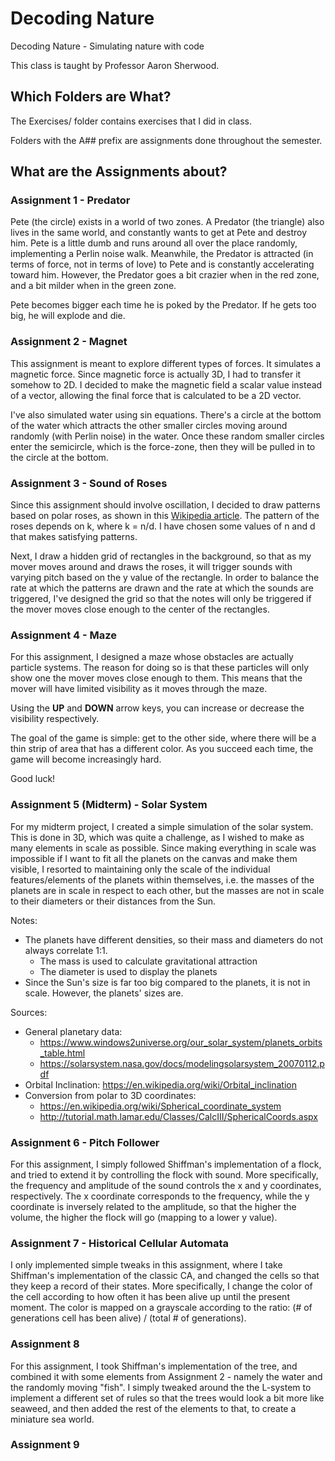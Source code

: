 # Decoding Nature
Decoding Nature - Simulating nature with code

This class is taught by Professor Aaron Sherwood.

## Which Folders are What?
The Exercises/ folder contains exercises that I did in class.

Folders with the A## prefix are assignments done throughout the semester.

## What are the Assignments about?
### Assignment 1 - Predator
Pete (the circle) exists in a world of two zones. A Predator (the triangle) also
lives in the same world, and constantly wants to get at Pete and destroy him.
Pete is a little dumb and runs around all over the place randomly, implementing
a Perlin noise walk. Meanwhile, the Predator is attracted (in terms of force,
not in terms of love) to Pete and is constantly accelerating toward him.
However, the Predator goes a bit crazier when in the red zone, and a bit milder
when in the green zone.

Pete becomes bigger each time he is poked by the Predator. If he gets too big,
he will explode and die.
### Assignment 2 - Magnet
This assignment is meant to explore different types of forces. It simulates a
magnetic force. Since magnetic force is actually 3D, I had to transfer it
somehow to 2D. I decided to make the magnetic field a scalar value instead of a
vector, allowing the final force that is calculated to be a 2D vector.

I've also simulated water using sin equations. There's a circle at the bottom of
the water which attracts the other smaller circles moving around randomly (with
Perlin noise) in the water. Once these random smaller circles enter the
semicircle, which is the force-zone, then they will be pulled in to the circle
at the bottom.
### Assignment 3 - Sound of Roses
Since this assignment should involve oscillation, I decided to draw patterns
based on polar roses, as shown in this [Wikipedia article](https://en.wikipedia.org/wiki/Rose_%28mathematics%29). The pattern of
the roses depends on k, where k = n/d. I have chosen some values of n and d that
makes satisfying patterns.

Next, I draw a hidden grid of rectangles in the background, so that as my mover
moves around and draws the roses, it will trigger sounds with varying pitch
based on the y value of the rectangle. In order to balance the rate at which the
patterns are drawn and the rate at which the sounds are triggered, I've designed
the grid so that the notes will only be triggered if the mover moves close
enough to the center of the rectangles.

### Assignment 4 - Maze
For this assignment, I designed a maze whose obstacles are actually particle
systems. The reason for doing so is that these particles will only show one the
mover moves close enough to them. This means that the mover will have limited
visibility as it moves through the maze.

Using the **UP** and **DOWN** arrow keys, you can increase or decrease the visibility
respectively.

The goal of the game is simple: get to the other side, where there will be a
thin strip of area that has a different color. As you succeed each time, the
game will become increasingly hard.

Good luck!

### Assignment 5 (Midterm) - Solar System
For my midterm project, I created a simple simulation of the solar system. This
is done in 3D, which was quite a challenge, as I wished to make as many elements
in scale as possible. Since making everything in scale was impossible if I want
to fit all the planets on the canvas and make them visible, I resorted to
maintaining only the scale of the individual features/elements of the planets
within themselves, i.e. the masses of the planets are in scale in respect to
each other, but the masses are not in scale to their diameters or their
distances from the Sun.

Notes:
* The planets have different densities, so their mass and diameters do not
always correlate 1:1.
  * The mass is used to calculate gravitational attraction
  * The diameter is used to display the planets
* Since the Sun's size is far too big compared to the planets, it is not in
scale. However, the planets' sizes are.

Sources:
* General planetary data:
  * https://www.windows2universe.org/our_solar_system/planets_orbits_table.html
  * https://solarsystem.nasa.gov/docs/modelingsolarsystem_20070112.pdf
* Orbital Inclination: https://en.wikipedia.org/wiki/Orbital_inclination
* Conversion from polar to 3D coordinates:
  * https://en.wikipedia.org/wiki/Spherical_coordinate_system
  * http://tutorial.math.lamar.edu/Classes/CalcIII/SphericalCoords.aspx

### Assignment 6 - Pitch Follower
For this assignment, I simply followed Shiffman's implementation of a flock, and
tried to extend it by controlling the flock with sound. More specifically, the
frequency and amplitude of the sound controls the x and y coordinates,
respectively. The x coordinate corresponds to the frequency, while the y
coordinate is inversely related to the amplitude, so that the higher the volume,
the higher the flock will go (mapping to a lower y value).

### Assignment 7 - Historical Cellular Automata
I only implemented simple tweaks in this assignment, where I take Shiffman's
implementation of the classic CA, and changed the cells so that they keep a
record of their states. More specifically, I change the color of the cell
according to how often it has been alive up until the present moment. The color
is mapped on a grayscale according to the ratio: (# of generations cell has been
alive) / (total # of generations).

### Assignment 8
For this assignment, I took Shiffman's implementation of the tree, and combined
it with some elements from Assignment 2 - namely the water and the randomly
moving "fish". I simply tweaked around the the L-system to implement a different
set of rules so that the trees would look a bit more like seaweed, and then
added the rest of the elements to that, to create a miniature sea world.

### Assignment 9
